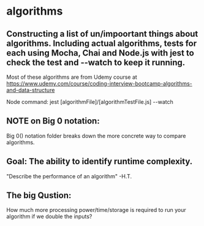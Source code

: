 # algorithms

## Constructing a list of un/impoortant things about algorithms. Including actual algorithms, tests for each using Mocha, Chai and Node.js with jest to check the test and --watch to keep it running.



Most of these algorithms are from Udemy course at https://www.udemy.com/course/coding-interview-bootcamp-algorithms-and-data-structure

Node command:
jest [algorithmFile]/[algorithmTestFile.js] --watch

## NOTE on Big 0 notation:
Big 0() notation folder breaks down the more concrete way to compare algorithms. 

## Goal: The ability to identify runtime complexity.

"Describe the performance of an algorithm" -H.T.

## The big Qustion: 
How much more processing power/time/storage is required to run your algorithm if we double the inputs?

